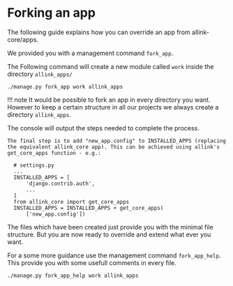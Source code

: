 # Forking an app

The following guide explains how you can override an app from allink-core/apps.

We provided you with a management command <code>fork_app</code>.

The Following command will create a new module called <code>work</code> inside the directory <code>allink_apps/</code>
```
./manage.py fork_app work allink_apps
```


!!! note
    It would be possible to fork an app in every directory you want. However to keep a certain structure in all our projects we always create a directory <code>allink_apps</code>.


The console will output the steps needed to complete the process.
```
The final step is to add "new_app.config" to INSTALLED_APPS (replacing
the equivalent allink_core app). This can be achieved using allink's
get_core_apps function - e.g.:

  # settings.py
  ...
  INSTALLED_APPS = [
      'django.contrib.auth',
      ...
  ]
  from allink_core import get_core_apps
  INSTALLED_APPS = INSTALLED_APPS + get_core_apps(
      ['new_app.config'])

```

The files which have been created just provide you with the minimal file structure. But you are now ready to override and extend what ever you want.


For a some more guidance use the management command <code>fork_app_help</code>. This provide you with some usefull comments in every file.
```
./manage.py fork_app_help work allink_apps
```